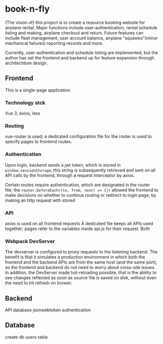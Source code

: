 # book-n-fly
(The vision of) this project is to create a resource booking website for airplane rental.
Major functions include user-authentication, rental schedule listing and making, airplane checkout and return.
Future features can include fleet management, user account balance, airplane "squawks"(minor mechanical failures) reporting records and more.

Currently, user-authentication and schedule listing are implemented, but the author has set the frontend and backend up for feature expansion through architechture design.

## Frontend
This is a single-page application

### Technology stck
Vue 3, axios, less 

### Routing
vue-router is used; a dedicated configuration file for the router is used to specify pages to frontend routes.

### Authentication
Upon login, backend sends a jwt token, which is stored in `window.sessionStorage`; this string is subsequently retrieved and sent on all API calls by the frontend, through a request interceptor by axios.

Certain routes require authentication, which are designated in the router file; the `router.beforeEach((to, from, next) => {})` allowed the frontend to make decisions on whether to continue routing or redirect to login page, by making an http request with stored

### API
axios is used on all frontend requests
A dedicated file keeps all APIs used together; pages refer to the variables inside api.js for their request.
Both 

### Webpack DevServer
The devserver is configured to proxy requests to the listening backend. The benefit is that it simulates a production environment in which both the frontend and the backend APIs are from the same host (and the same port), so the frontend and backend do not need to worry about cross-site issues. 
In addition, the DevServer made hot-reloading possible, that is the ability to see changes reflected as soon as source file is saved on disk, without even the need to hit refresh on brower.


## Backend


API
database
jsonwebtoken
authentication


## Database

create db
users table